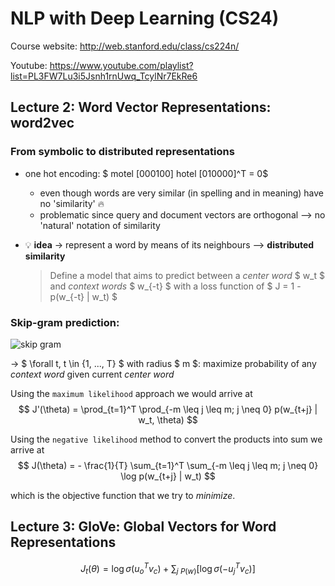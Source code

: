 # NLP with Deep Learning (CS24)
Course website: http://web.stanford.edu/class/cs224n/

Youtube: https://www.youtube.com/playlist?list=PL3FW7Lu3i5Jsnh1rnUwq_TcylNr7EkRe6

## Lecture 2: Word Vector Representations: word2vec

### From symbolic to distributed representations

* one hot encoding: $ motel [000100] hotel [010000]^T = 0$
  * even though words are very similar (in spelling and in meaning) have no 'similarity' :fire:
  * problematic since query and document vectors are orthogonal --> no 'natural' notation of similarity
  
* :bulb: **idea** &rightarrow; represent a word by means of its neighbours --> **distributed similarity**
  > Define a model that aims to predict between a *center word* $ w_t $ and *context words* $ w_{-t} $
  > with a loss function of $ J = 1 - p(w_{-t} | w_t) $
  
### Skip-gram prediction:
![skip gram](/img/CS224/skip_gram.PNG)

&rightarrow; $ \forall t, t \in {1, ..., T} $ with radius $ m $: maximize probability of any *context word* given current *center word*

Using the `maximum likelihood` approach we would arrive at
$$ J'(\theta) = \prod_{t=1}^T \prod_{-m \leq j \leq m; j \neq 0}  p(w_{t+j} | w_t, \theta) $$

Using the `negative likelihood` method to convert the products into sum we arrive at
$$ J(\theta) = - \frac{1}{T} \sum_{t=1}^T \sum_{-m \leq j \leq m; j \neq 0} \log p(w_{t+j} | w_t) $$

which is the objective function that we try to *minimize*.


## Lecture 3: GloVe: Global Vectors for Word Representations

$$ J_t (\theta) = \log \sigma (u_o^T v_c) + \sum_{j ~ P(w)} [\log \sigma(-u_j^T v_c)] $$
